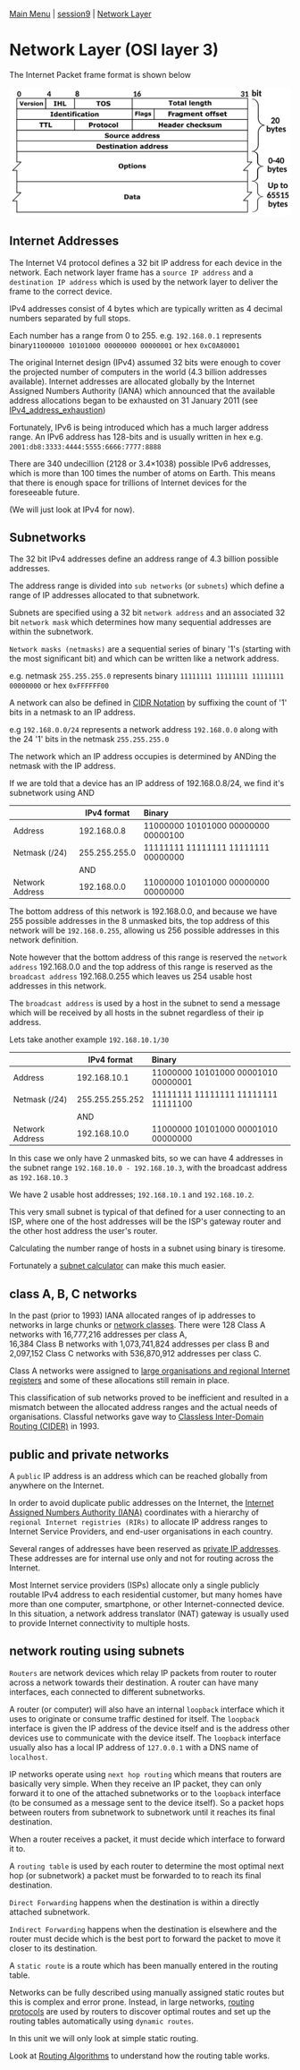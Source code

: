 [Main Menu](../../README.md) | [session9](../../session9/) | [Network Layer](../docs/network-layer.md)

# Network Layer (OSI layer 3)

The Internet Packet frame format is shown below

![alt text](../docs/images/IPv4_Packet-en.svg.png "Ethernet_Type_II_Frame_format.svg.png")

## Internet Addresses

The Internet V4 protocol defines a 32 bit IP address for each device in the network. 
Each network layer frame has a `source IP address` and a `destination IP address` which is used by the network layer to deliver the frame to the correct device. 

IPv4 addresses consist of 4 bytes which are typically written as 4 decimal numbers separated by full stops. 

Each number has a range from 0 to 255. e.g. `192.168.0.1` represents binary`11000000 10101000 00000000 00000001` or hex `0xC0A80001`

The original Internet design (IPv4) assumed 32 bits were enough to cover the projected number of computers in the world (4.3 billion addresses available).
Internet addresses are allocated globally by the Internet Assigned Numbers Authority (IANA) which announced that the available address allocations began to be exhausted on 31 January 2011 (see [IPv4_address_exhaustion](https://en.wikipedia.org/wiki/IPv4_address_exhaustion))

Fortunately, IPv6 is being introduced which has a much larger address range.
An IPv6 address has 128-bits and is usually written in hex e.g. `2001:db8:3333:4444:5555:6666:7777:8888`

There are 340 undecillion (2128 or 3.4×1038) possible IPv6 addresses, which is more than 100 times the number of atoms on Earth. 
This means that there is enough space for trillions of Internet devices for the foreseeable future.

(We will just look at IPv4 for now).

## Subnetworks

The 32 bit IPv4 addresses define an address range of 4.3 billion possible addresses.

The address range is divided into `sub networks` (or `subnets`) which define a range of IP addresses allocated to that subnetwork.

Subnets are specified using a 32 bit `network address` and an associated 32 bit `network mask` which determines how many sequential addresses are within the subnetwork.

`Network masks (netmasks)` are a sequential series of binary '1's (starting with the most significant bit) and which can be written like a network address. 

e.g. netmask `255.255.255.0` represents binary `11111111 11111111 11111111 00000000` or hex `0xFFFFFF00`

A network can also be defined in [CIDR Notation](https://en.wikipedia.org/wiki/Classless_Inter-Domain_Routing) by suffixing the count of '1' bits in a netmask to an IP address.

e.g  `192.168.0.0/24` represents a network address `192.168.0.0` along with the 24 '1' bits in the netmask `255.255.255.0`

The network which an IP address occupies is determined by ANDing the netmask with the IP address.

If we are told that a device has an IP address of 192.168.0.8/24, we find it's subnetwork using AND

|               | IPv4 format  | Binary                             |
|:--------------|--------------|:-----------------------------------|
|Address        |192.168.0.8   |11000000 10101000 00000000 00000100 |
|Netmask  (/24) |255.255.255.0 |11111111 11111111 11111111 00000000 |
|               |AND           |                                    |                    
|Network Address|192.168.0.0   |11000000 10101000 00000000 00000000 |

The bottom address of this network is 192.168.0.0, and because we have 255 possible addresses in the 8 unmasked bits, the top address of this network will be `192.168.0.255`,
allowing us 256 possible addresses in this network definition.

Note however that the bottom address of this range is reserved the `network address` 192.168.0.0 and the top address of this range is reserved as the `broadcast address` 192.168.0.255 which leaves us 254 usable host addresses in this network.

The `broadcast address` is used by a host in the subnet to send a message which will be received by all hosts in the subnet regardless of their ip address.

Lets take another example `192.168.10.1/30`

|               | IPv4 format    | Binary                             |
|:--------------|----------------|:-----------------------------------|
|Address        |192.168.10.1    |11000000 10101000 00001010 00000001 |
|Netmask  (/24) |255.255.255.252 |11111111 11111111 11111111 11111100 |
|               |AND             |                                    |                    
|Network Address|192.168.10.0    |11000000 10101000 00001010 00000000 |

In this case we only have 2 unmasked bits, so we can have 4 addresses in the subnet range `192.168.10.0 - 192.168.10.3`, with the broadcast address as `192.168.10.3`

We have 2 usable host addresses; `192.168.10.1` and `192.168.10.2`.

This very small subnet is typical of that defined for a user connecting to an ISP, where one of the host addresses will be the ISP's gateway router and the other host address the user's router.

Calculating the number range of hosts in a subnet using binary is tiresome. 

Fortunately a [subnet calculator](https://www.calculator.net/ip-subnet-calculator.html) can make this much easier.

## class A, B, C networks

In the past (prior to 1993) IANA allocated ranges of ip addresses to networks in large chunks or [network classes](https://en.wikipedia.org/wiki/Classful_network).
There were 128 Class A networks with 16,777,216 addresses per class A,  
16,384 Class B networks with 1,073,741,824  addresses per class B and
2,097,152 Class C networks with 536,870,912  addresses per class C.

Class A networks were assigned to [large organisations and regional Internet registers](https://en.wikipedia.org/wiki/List_of_assigned_/8_IPv4_address_blocks) and some of these allocations still remain in place.

This classification of sub networks proved to be inefficient and resulted in a mismatch between the allocated address ranges and the actual needs of organisations. 
Classful networks gave way to [Classless Inter-Domain Routing (CIDER)](https://en.wikipedia.org/wiki/Classless_Inter-Domain_Routing) in 1993.

## public and private networks
A `public` IP address is an address which can be reached globally from anywhere on the Internet.

In order to avoid duplicate public addresses on the Internet, the [Internet Assigned Numbers Authority (IANA)](https://en.wikipedia.org/wiki/Internet_Assigned_Numbers_Authority) coordinates with a hierarchy of `regional Internet registries (RIRs)` to allocate IP address ranges to Internet Service Providers, and end-user organisations in each country.

Several ranges of addresses have been reserved as [private IP addresses](https://en.wikipedia.org/wiki/Private_network).
These addresses are for internal use only and not for routing across the Internet.

Most Internet service providers (ISPs) allocate only a single publicly routable IPv4 address to each residential customer, but many homes have more than one computer, smartphone, or other Internet-connected device. In this situation, a network address translator (NAT) gateway is usually used to provide Internet connectivity to multiple hosts.

## network routing using subnets

`Routers` are network devices which relay IP packets from router to router across a network towards their destination. 
A router can have many interfaces, each connected to different subnetworks.

A router (or computer) will also have an internal `loopback` interface which it uses to originate or consume traffic destined for itself.
The `loopback` interface is given the IP address of the device itself and is the address other devices use to communicate with the device itself.
The `loopback` interface usually also has a local IP address of `127.0.0.1` with a DNS name of `localhost`.

IP networks operate using `next hop routing` which means that routers are basically very simple.
When they receive an IP packet, they can only forward it to one of the attached subnetworks or to the `loopback` interface (to be consumed as a message sent to the device itself).
So a packet hops between routers from subnetwork to subnetwork until it reaches its final destination.

When a router receives a packet, it must decide which interface to forward it to.

A `routing table` is used by each router to determine the most optimal next hop (or subnetwork) a packet must be forwarded to to reach its final destination.

`Direct Forwarding` happens when the destination is within a directly attached subnetwork.

`Indirect Forwarding` happens when the destination is elsewhere and the router must decide which is the best port to forward the packet to move it closer to its destination.

A `static route` is a route which has been manually entered in the routing table. 

Networks can be fully described using manually assigned static routes but this is complex and error prone.
Instead, in large networks, [routing protocols](https://en.wikipedia.org/wiki/Routing_protocol) are used by routers to discover optimal routes and set up the routing tables automatically using `dynamic routes`.

In this unit we will only look at simple static routing.

Look at [Routing Algorithms](../docs/routing-algorithms.md) to understand how the routing table works.
